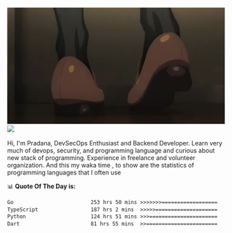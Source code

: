 ![banner](.github/banner-profile.jpeg)
<img src="https://user-images.githubusercontent.com/73097560/115834477-dbab4500-a447-11eb-908a-139a6edaec5c.gif"></p>

Hi, I'm Pradana, DevSecOps Enthusiast and Backend Developer. Learn very much of devops, security, and programming language and curious about new stack of programming. Experience in freelance and volunteer organization. And this my waka time , to show are the statistics of programming languages that I often use

📊 **Quote Of The Day is:**
<!--START_SECTION:waka-->

```txt
Go                         253 hrs 50 mins >>>>>>>==================   26.44 %
TypeScript                 187 hrs 2 mins  >>>>>====================   19.48 %
Python                     124 hrs 51 mins >>>======================   13.00 %
Dart                       81 hrs 55 mins  >>=======================   08.53 %
```

<!--END_SECTION:waka-->
